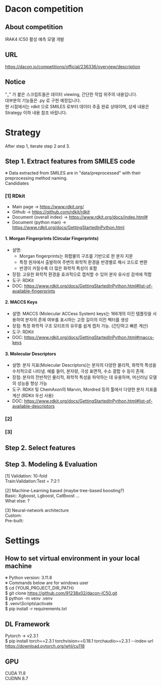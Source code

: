 # Dacon competition
## About competition
IRAK4 IC50 활성 예측 모델 개발

## URL
https://dacon.io/competitions/official/236336/overview/description

## Notice
"_" 가 붙은 스크립트들은 데이터 viewing, 간단한 작업 위주의 내용입니다.   
대부분의 기능들은 .py 로 구현 예정입니다.   
현 시점에서는 rdkit 으로 SMILES 로부터 데이터 추출 완료 상태이며, 상세 내용은 Strategy 이하 내용 참조 바랍니다.  

# Strategy
After step 1, iterate step 2 and 3.

## Step 1. Extract features from SMILES code
※ Data extracted from SMILES are in "data/preprocessed" with their preprocessing method naming.  
Candidiates  
### [1] RDkit    
- Main page -> https://www.rdkit.org/
- Github -> https://github.com/rdkit/rdkit
- Document (overall index) -> https://www.rdkit.org/docs/index.html#
- Document (python man) -> https://www.rdkit.org/docs/GettingStartedInPython.html  

#### 1. Morgan Fingerprints (Circular Fingerprints)   
- 설명:  
  - Morgan fingerprints는 화합물의 구조를 기반으로 한 분자 지문  
  - 특정 원자에서 출발하여 주변의 화학적 환경을 반경별로 해시 코드로 변환   
  - 반경이 커질수록 더 많은 화학적 특성이 포함  
- 장점: 고유한 화학적 환경을 효과적으로 캡처할 수 있어 분자 유사성 검색에 적합
- 도구: RDKit 
- DOC: https://www.rdkit.org/docs/GettingStartedInPython.html#list-of-available-fingerprints

#### 2. MACCS Keys  
- 설명: MACCS (Molecular ACCess System) keys는 166개의 이진 템플릿을 사용하여 분자의 존재 여부를 표시하는 고정 길이의 이진 벡터를 생성  
- 장점: 특정 화학적 구조 모티프의 유무를 쉽게 캡처 가능. (간단하고 빠른 계산)  
- 도구: RDKit  
- DOC: https://www.rdkit.org/docs/GettingStartedInPython.html#maccs-keys

#### 3. Molecular Descriptors
- 설명: 분자 지표(Molecular Descriptors)는 분자의 다양한 물리적, 화학적 특성을 수치적으로 나타냄. 예를 들어, 분자량, 극성 표면적, 수소 결합 수 등이 존재.  
- 장점: 분자의 전반적인 물리적, 화학적 특성을 파악하는 데 유용하며, 머신러닝 모델의 성능을 향상 가능  
- 도구: RDKit 및 ChemAxon의 Marvin, Mordred 등의 툴에서 다양한 분자 지표를 계산  (RDKit 우선 사용)
- DOC: https://www.rdkit.org/docs/GettingStartedInPython.html#list-of-available-descriptors

### [2]   
### [3]   



## Step 2. Select features



## Step 3. Modeling & Evaluation 
[1] Validation: 10-fold  
Train:Validation:Test = 7:2:1  

[2] Machine-Learning based (maybe tree-based boosting?)  
Basic: Xgboost, Lgboost, CatBoost ...   
What else: ?

[3] Neural-network architecture  
Custom:   
Pre-built: 

  
  

# Settings
## How to set virtual environment in your local machine
※ Python version: 3.11.8  
※ Commands below are for windows user  
$ cd {YOUR_PROJECT_DIR_PATH}  
$ git clone https://github.com/91238x02/dacon-IC50.git  
$ python -m venv .venv   
$ .venv\Scripts\activate   
$ pip install -r requirements.txt  

## DL Framework 
Pytorch -> v2.3.1  
$ pip install torch==2.3.1 torchvision==0.18.1 torchaudio==2.3.1 --index-url https://download.pytorch.org/whl/cu118  

## GPU
CUDA 11.8  
CUDNN 8.7  

